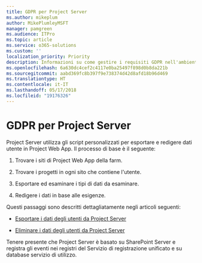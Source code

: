 ```yaml
---
title: GDPR per Project Server
ms.author: mikeplum
author: MikePlumleyMSFT
manager: pamgreen
ms.audience: ITPro
ms.topic: article
ms.service: o365-solutions
ms.custom: ''
localization_priority: Priority
description: Informazioni su come gestire i requisiti GDPR nell'ambiente Project Server locale.
ms.openlocfilehash: 6a630dc4cef2c4117e0ba25497f898d0b8da221b
ms.sourcegitcommit: aabd369fc8b397f9e738374d42d8afd18b96d469
ms.translationtype: HT
ms.contentlocale: it-IT
ms.lasthandoff: 05/17/2018
ms.locfileid: "19176326"
---
```

# <a name="gdpr-for-project-server"></a>GDPR per Project Server

Project Server utilizza gli script personalizzati per esportare e redigere dati utente in Project Web App. Il processo di base è il seguente:

1.  Trovare i siti di Project Web App della farm.

2.  Trovare i progetti in ogni sito che contiene l'utente.

3.  Esportare ed esaminare i tipi di dati da esaminare.

4.  Redigere i dati in base alle esigenze.

Questi passaggi sono descritti dettagliatamente negli articoli seguenti:

- [Esportare i dati degli utenti da Project Server](/Project/export-user-data-from-project-server?toc=/Office365/Enterprise/toc.json)

- [Eliminare i dati degli utenti da Project Server](/Project/delete-user-data-from-project-server?toc=/Office365/Enterprise/toc.json)


Tenere presente che Project Server è basato su SharePoint Server e registra gli eventi nei registri del Servizio di registrazione unificato e su database servizio di utilizzo.
